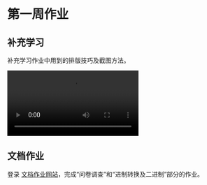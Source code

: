 # 第一周作业

## 补充学习

补充学习作业中用到的排版技巧及截图方法。

<video controls src="/作业中用到的排版技巧及截图方法.mp4"></video>

## 文档作业

登录 [文档作业网站](http://192.168.174.220:2080)，完成“问卷调查”和“进制转换及二进制”部分的作业。
